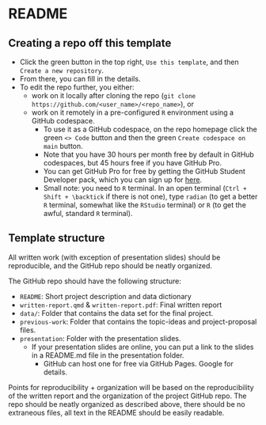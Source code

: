 # README

## Creating a repo off this template

- Click the green button in the top right, `Use this template`, and then `Create a new repository`.
- From there, you can fill in the details.
- To edit the repo further, you either:
  - work on it locally after cloning the repo (`git clone https://github.com/<user_name>/<repo_name>`), or
  - work on it remotely in a pre-configured `R` environment using a GitHub codespace.
    - To use it as a GitHub codespace, on the repo homepage click the green `<> Code` button and then the green `Create codespace on main` button.
    - Note that you have 30 hours per month free by default in GitHub codespaces, but 45 hours free if you have GitHub Pro.
    - You can get GitHub Pro for free by getting the GitHub Student Developer pack, which you can sign up for [here](https://education.github.com/benefits?type=student).
    - Small note: you need to `R` terminal. In an open terminal (`Ctrl + Shift + \backtick` if there is not one), type `radian` (to get a better `R` terminal, somewhat like the `RStudio` terminal) or `R` (to get the awful, standard `R` terminal).

## Template structure

All written work (with exception of presentation slides) should be reproducible, and the GitHub repo should be neatly organized.

The GitHub repo should have the following structure:

- `README`: Short project description and data dictionary
- `written-report.qmd` & `written-report.pdf`: Final written report
- `data/`: Folder that contains the data set for the final project.
- `previous-work`: Folder that contains the topic-ideas and project-proposal files.
- `presentation`: Folder with the presentation slides.
  - If your presentation slides are online, you can put a link to the slides in a README.md file in the presentation folder.
    - GitHub can host one for free via GitHub Pages. Google for details.

Points for reproducibility + organization will be based on the reproducibility of the written report and the organization of the project GitHub repo.
The repo should be neatly organized as described above, there should be no extraneous files, all text in the README should be easily readable.